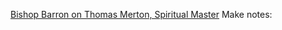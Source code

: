 [Bishop Barron on Thomas Merton, Spiritual Master](https://www.youtube.com/watch?v=5X8fp2CvQmA)
Make notes: